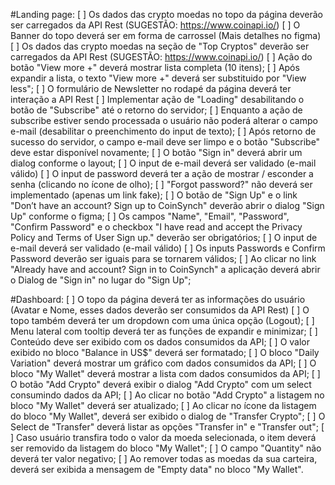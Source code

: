 #Landing page:
[ ] Os dados das crypto moedas no topo da página deverão ser carregados da API Rest (SUGESTÃO: https://www.coinapi.io/)
[ ] O Banner do topo deverá ser em forma de carrossel (Mais detalhes no figma)
[ ] Os dados das crypto moedas na seção de "Top Cryptos" deverão ser carregados da API Rest (SUGESTÃO: https://www.coinapi.io/)
[ ] Ação do botão "View more +" deverá mostrar lista completa (10 itens);
[ ] Após expandir a lista, o texto "View more +" deverá ser substituido por "View less";
[ ] O formulário de Newsletter no rodapé da página deverá ter interação a API Rest
[ ] Implementar ação de "Loading" desabilitando o botão de "Subscribe" até o retorno do servidor;
[ ] Enquanto a ação de subscribe estiver sendo processada o usuário não poderá alterar o campo e-mail (desabilitar o preenchimento do input de texto);
[ ] Após retorno de sucesso do servidor, o campo e-mail deve ser limpo e o botão "Subscribe" deve estar disponível novamente;
[ ] O botão "Sign in" deverá abrir um dialog conforme o layout;
[ ] O input de e-mail deverá ser validado (e-mail válido)
[ ] O input de password deverá ter a ação de mostrar / esconder a senha (clicando no ícone de olho);
[ ] "Forgot password?" não deverá ser implementado (apenas um link fake);
[ ] O botão de "Sign Up" e o link "Don’t have an account? Sign up to CoinSynch" deverão abrir o dialog "Sign Up" conforme o figma;
[ ] Os campos "Name", "Email", "Password", "Confirm Password" e o checkbox "I have read and accept the Privacy Policy and Terms of User Sign up." deverão ser obrigatórios;
[ ] O input de e-mail deverá ser validado (e-mail válido)
[ ] Os inputs Passwords e Confirm Password deverão ser iguais para se tornarem válidos;
[ ] Ao clicar no link "Already have and account? Sign in to CoinSynch" a aplicação deverá abrir o Dialog de "Sign in" no lugar do "Sign Up";

#Dashboard:
[ ] O topo da página deverá ter as informações do usuário (Avatar e Nome, esses dados deverão ser consumidos da API Rest)
[ ] O topo também deverá ter um dropdown com uma única opção (Logout);
[ ] Menu lateral com tooltip deverá ter as funções de expandir e minimizar;
[ ] Conteúdo deve ser exibido com os dados consumidos da API;
[ ] O valor exibido no bloco "Balance in US$" deverá ser formatado;
[ ] O bloco "Daily Variation" deverá mostrar um gráfico com dados consumidos da API;
[ ] O bloco "My Wallet" deverá mostrar a lista com dados consumidos da API;
[ ] O botão "Add Crypto" deverá exibir o dialog "Add Crypto" com um select consumindo dados da API;
[ ] Ao clicar no botão "Add Crypto" a listagem no bloco "My Wallet" deverá ser atualizado;
[ ] Ao clicar no ícone da listagem do bloco "My Wallet", deverá ser exibido o dialog de "Transfer Crypto";
[ ] O Select de "Transfer" deverá listar as opções "Transfer in" e "Transfer out";
[ ] Caso usuário transfira todo o valor da moeda selecionada, o item deverá ser removido da listagem do bloco "My Wallet";
[ ] O campo "Quantity" não deverá ter valor negativo;
[ ] Ao remover todas as moedas da sua carteira, deverá ser exibida a mensagem de "Empty data" no bloco "My Wallet".